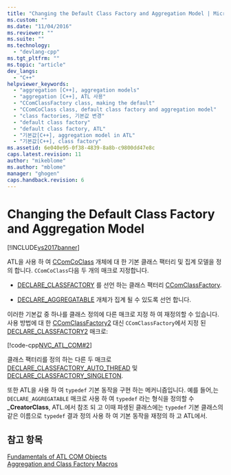 ```yaml
---
title: "Changing the Default Class Factory and Aggregation Model | Microsoft Docs"
ms.custom: ""
ms.date: "11/04/2016"
ms.reviewer: ""
ms.suite: ""
ms.technology: 
  - "devlang-cpp"
ms.tgt_pltfrm: ""
ms.topic: "article"
dev_langs: 
  - "C++"
helpviewer_keywords: 
  - "aggregation [C++], aggregation models"
  - "aggregation [C++], ATL 사용"
  - "CComClassFactory class, making the default"
  - "CComCoClass class, default class factory and aggregation model"
  - "class factories, 기본값 변경"
  - "default class factory"
  - "default class factory, ATL"
  - "기본값[C++], aggregation model in ATL"
  - "기본값[C++], class factory"
ms.assetid: 6e040e95-0f38-4839-8a8b-c9800dd47e8c
caps.latest.revision: 11
author: "mikeblome"
ms.author: "mblome"
manager: "ghogen"
caps.handback.revision: 6
---
```

# Changing the Default Class Factory and Aggregation Model
[!INCLUDE[vs2017banner](../assembler/inline/includes/vs2017banner.md)]

ATL을 사용 하 여  [CComCoClass](../atl/reference/ccomcoclass-class.md) 개체에 대 한 기본 클래스 팩터리 및 집계 모델을 정의 합니다.  `CComCoClass`다음 두 개의 매크로 지정합니다.  
  
-   [DECLARE\_CLASSFACTORY](../Topic/DECLARE_CLASSFACTORY.md) 를 선언 하는 클래스 팩터리  [CComClassFactory](../atl/reference/ccomclassfactory-class.md).  
  
-   [DECLARE\_AGGREGATABLE](../Topic/DECLARE_AGGREGATABLE.md) 개체가 집계 될 수 있도록 선언 합니다.  
  
 이러한 기본값 중 하나를 클래스 정의에 다른 매크로 지정 하 여 재정의할 수 있습니다.  사용 방법에 대 한  [CComClassFactory2](../atl/reference/ccomclassfactory2-class.md) 대신 `CComClassFactory`에서 지정 된  [DECLARE\_CLASSFACTORY2](../Topic/DECLARE_CLASSFACTORY2.md) 매크로:  
  
 [!code-cpp[NVC_ATL_COM#2](../atl/codesnippet/CPP/changing-the-default-class-factory-and-aggregation-model_1.h)]  
  
 클래스 팩터리를 정의 하는 다른 두 매크로  [DECLARE\_CLASSFACTORY\_AUTO\_THREAD](../Topic/DECLARE_CLASSFACTORY_AUTO_THREAD.md) 및  [DECLARE\_CLASSFACTORY\_SINGLETON](../Topic/DECLARE_CLASSFACTORY_SINGLETON.md).  
  
 또한 ATL을 사용 하 여 `typedef` 기본 동작을 구현 하는 메커니즘입니다.  예를 들어,는 `DECLARE_AGGREGATABLE` 매크로 사용 하 여 `typedef` 라는 형식을 정의할 수  **\_CreatorClass**, ATL.에서 참조 되 고  이때 파생된 클래스에는 `typedef` 기본 클래스의 같은 이름으로 `typedef` 결과 정의 사용 하 여 기본 동작을 재정의 하 고 ATL에서.  
  
## 참고 항목  
 [Fundamentals of ATL COM Objects](../atl/fundamentals-of-atl-com-objects.md)   
 [Aggregation and Class Factory Macros](../atl/reference/aggregation-and-class-factory-macros.md)